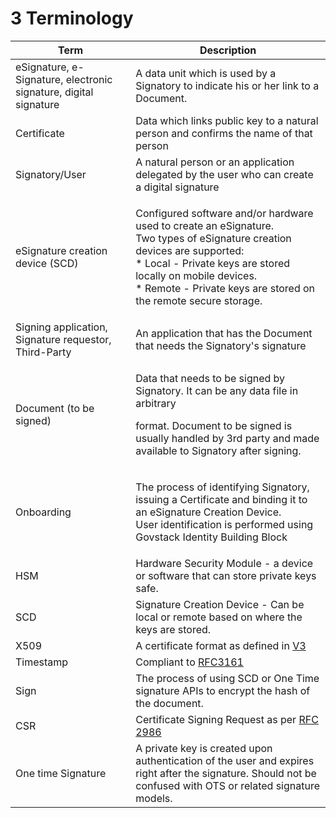 # 3 Terminology

| **Term**                                                         | **Description**                                                                                                                                                                                                                                                          |
| ---------------------------------------------------------------- | ------------------------------------------------------------------------------------------------------------------------------------------------------------------------------------------------------------------------------------------------------------------------ |
| eSignature, e-Signature, electronic signature, digital signature | A data unit which is used by a Signatory to indicate his or her link to a Document.                                                                                                                                                                                      |
| Certificate                                                      | Data which links public key to a natural person and confirms the name of that person                                                                                                                                                                                     |
| Signatory/User                                                   | A natural person or an application delegated by the user who can create a digital signature                                                                                                                                                                              |
| eSignature creation device (SCD)                                 | <p>Configured software and/or hardware used to create an eSignature. <br>Two types of eSignature creation devices are supported:<br>* Local - Private keys are stored locally on mobile devices.<br>* Remote - Private keys are stored on the remote secure storage.</p> |
| Signing application, Signature requestor, Third-Party            | An application that has the Document that needs the Signatory's signature                                                                                                                                                                                                |
| Document (to be signed)                                          | <p>Data that needs to be signed by Signatory. It can be any data file in arbitrary </p><p>format. Document to be signed is usually handled by 3rd party and made available to Signatory after signing.</p>                                                               |
| Onboarding                                                       | <p>The process of identifying Signatory, issuing a Certificate and binding it to an eSignature Creation Device. <br>User identification is performed using Govstack Identity Building Block</p>                                                                          |
| HSM                                                              | Hardware Security Module - a device or software that can store private keys safe.                                                                                                                                                                                        |
| SCD                                                              | Signature Creation Device - Can be local or remote based on where the keys are stored.                                                                                                                                                                                   |
| X509                                                             | A certificate format as defined in [V3](https://www.rfc-editor.org/rfc/rfc5280)                                                                                                                                                                                          |
| Timestamp                                                        | Compliant to [RFC3161](https://www.rfc-editor.org/rfc/rfc3161)                                                                                                                                                                                                           |
| Sign                                                             | The process of using SCD or One Time signature APIs to encrypt the hash of the document.                                                                                                                                                                                 |
| CSR                                                              | Certificate Signing Request as per [RFC 2986](https://datatracker.ietf.org/doc/html/rfc2986)                                                                                                                                                                             |
| One time Signature                                               | A private key is created upon authentication of the user and expires right after the signature. Should not be confused with OTS or related signature models.                                                                                                             |

